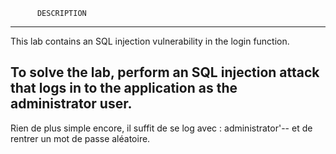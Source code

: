           DESCRIPTION
------------------------------------------------------------------------------------------------------
This lab contains an SQL injection vulnerability in the login function.

To solve the lab, perform an SQL injection attack that logs in to the application as the administrator user.
------------------------------------------------------------------------------------------------------

Rien de plus simple encore, il suffit de se log avec : administrator'-- et de rentrer un mot de passe aléatoire.